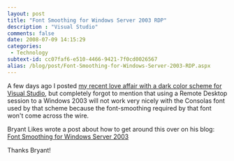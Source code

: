 ```yaml
---
layout: post
title: "Font Smoothing for Windows Server 2003 RDP"
description : "Visual Studio"
comments: false
date: 2008-07-09 14:15:29
categories:
 - Technology
subtext-id: cc07faf6-e510-4466-9421-7f0cd0026567
alias: /blog/post/Font-Smoothing-for-Windows-Server-2003-RDP.aspx
---
```



A few days ago I posted [my recent love affair with a dark color scheme for Visual Studio](http://www.peterprovost.org/blog/post/Dark-Visual-Studio-Im-hooked.aspx), but completely forgot to mention that using a Remote Desktop session to a Windows 2003 will not work very nicely with the Consolas font used by that scheme because the font-smoothing required by that font won't come across the wire.

Bryant Likes wrote a post about how to get around this over on his blog: [Font Smoothing for Windows Server 2003](http://blogs.sqlxml.org/bryantlikes/archive/2008/07/09/font-smoothing-for-windows-server-2003-rdp.aspx)

Thanks Bryant!
